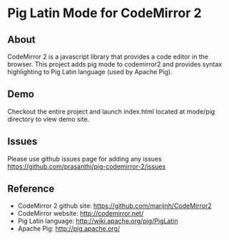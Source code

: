 # Pig Latin Mode for CodeMirror 2 #

## About 
CodeMirror 2 is a javascript library that provides a code editor in the browser.
This project adds pig mode to codemirror2 and provides syntax highlighting to Pig Latin language (used by Apache Pig). 

## Demo 
Checkout the entire project and launch index.html located at mode/pig directory to view demo site.

## Issues
Please use github issues page for adding any issues https://github.com/prasanthj/pig-codemirror-2/issues

## Reference
* CodeMirror 2 github site: https://github.com/marijnh/CodeMirror2
* CodeMirror website: http://codemirror.net/
* Pig Latin language: http://wiki.apache.org/pig/PigLatin
* Apache Pig: http://pig.apache.org/